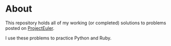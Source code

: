 # About

This repository holds all of my working (or completed) solutions to problems posted on [ProjectEuler](http://projecteuler.net).

I use these problems to practice Python and Ruby.
